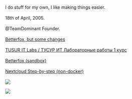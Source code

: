 I do stuff for my own, I like making things easier.<br><br>
18th of April, 2005.<br><br>
@TeamDominant Founder.<br><br>
[Betterfox, but some changes](<https://github.com/TeamDominant/Betterfox>)<br><br>
[TUSUR IT Labs / ТУСУР ИТ Лабораторные работы 1 курс](<https://github.com/prettyleaf/IT-Labs>)<br><br>
[Betterfox (sandbox)](<https://github.com/prettyleaf/Betterfox>)<br><br>
[Nextcloud Step-by-step (non-docker)](<https://github.com/prettyleaf/nextcloud.amdcloud>)<br><br>
[![](https://visitcount.itsvg.in/api?id=prettyleaf&icon=0&color=3)](https://visitcount.itsvg.in)

![](https://github-readme-stats.vercel.app/api/top-langs/?username=prettyleaf&theme=dark&hide_border=false&include_all_commits=true&count_private=false&layout=compact)<br><br>
